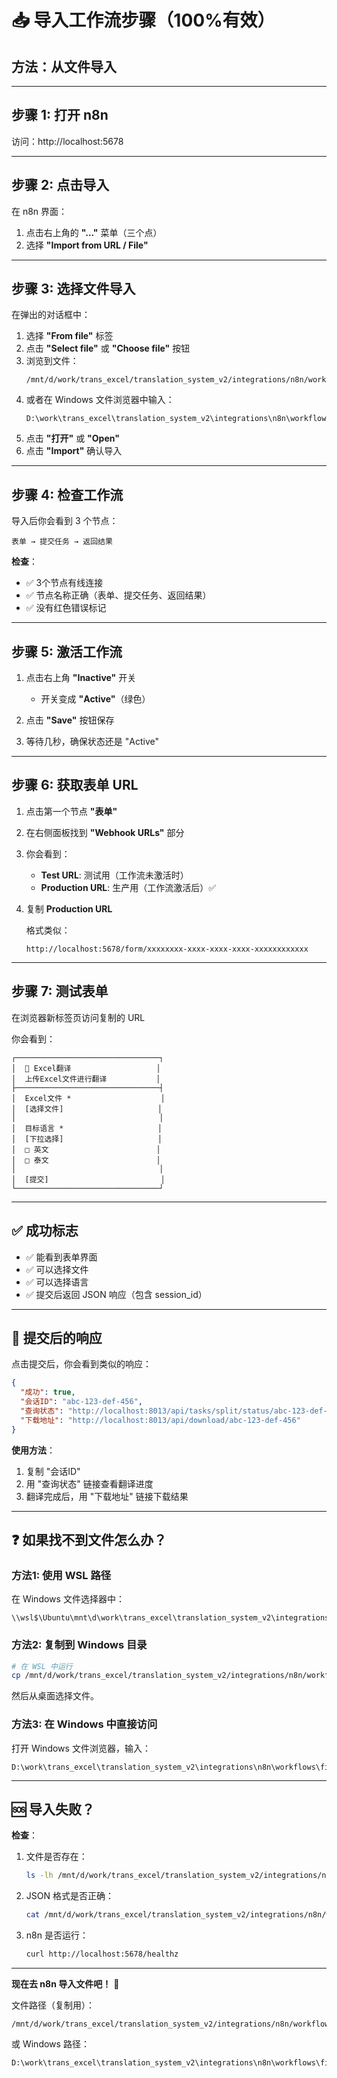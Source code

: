 # 📥 导入工作流步骤（100%有效）

## 方法：从文件导入

---

## 步骤 1: 打开 n8n

访问：http://localhost:5678

---

## 步骤 2: 点击导入

在 n8n 界面：

1. 点击右上角的 **"..."** 菜单（三个点）
2. 选择 **"Import from URL / File"**

---

## 步骤 3: 选择文件导入

在弹出的对话框中：

1. 选择 **"From file"** 标签
2. 点击 **"Select file"** 或 **"Choose file"** 按钮
3. 浏览到文件：
   ```
   /mnt/d/work/trans_excel/translation_system_v2/integrations/n8n/workflows/final_working_workflow.json
   ```
4. 或者在 Windows 文件浏览器中输入：
   ```
   D:\work\trans_excel\translation_system_v2\integrations\n8n\workflows\final_working_workflow.json
   ```
5. 点击 **"打开"** 或 **"Open"**
6. 点击 **"Import"** 确认导入

---

## 步骤 4: 检查工作流

导入后你会看到 3 个节点：

```
表单 → 提交任务 → 返回结果
```

**检查**：
- ✅ 3个节点有线连接
- ✅ 节点名称正确（表单、提交任务、返回结果）
- ✅ 没有红色错误标记

---

## 步骤 5: 激活工作流

1. 点击右上角 **"Inactive"** 开关
   - 开关变成 **"Active"**（绿色）

2. 点击 **"Save"** 按钮保存

3. 等待几秒，确保状态还是 "Active"

---

## 步骤 6: 获取表单 URL

1. 点击第一个节点 **"表单"**

2. 在右侧面板找到 **"Webhook URLs"** 部分

3. 你会看到：
   - **Test URL**: 测试用（工作流未激活时）
   - **Production URL**: 生产用（工作流激活后）✅

4. 复制 **Production URL**

   格式类似：
   ```
   http://localhost:5678/form/xxxxxxxx-xxxx-xxxx-xxxx-xxxxxxxxxxxx
   ```

---

## 步骤 7: 测试表单

在浏览器新标签页访问复制的 URL

你会看到：

```
┌────────────────────────────────┐
│  📄 Excel翻译                   │
│  上传Excel文件进行翻译           │
├────────────────────────────────┤
│  Excel文件 *                    │
│  [选择文件]                     │
│                                │
│  目标语言 *                     │
│  [下拉选择]                     │
│  □ 英文                        │
│  □ 泰文                        │
│                                │
│  [提交]                         │
└────────────────────────────────┘
```

---

## ✅ 成功标志

- ✅ 能看到表单界面
- ✅ 可以选择文件
- ✅ 可以选择语言
- ✅ 提交后返回 JSON 响应（包含 session_id）

---

## 🎯 提交后的响应

点击提交后，你会看到类似的响应：

```json
{
  "成功": true,
  "会话ID": "abc-123-def-456",
  "查询状态": "http://localhost:8013/api/tasks/split/status/abc-123-def-456",
  "下载地址": "http://localhost:8013/api/download/abc-123-def-456"
}
```

**使用方法**：
1. 复制 "会话ID"
2. 用 "查询状态" 链接查看翻译进度
3. 翻译完成后，用 "下载地址" 链接下载结果

---

## ❓ 如果找不到文件怎么办？

### 方法1: 使用 WSL 路径

在 Windows 文件选择器中：
```
\\wsl$\Ubuntu\mnt\d\work\trans_excel\translation_system_v2\integrations\n8n\workflows\final_working_workflow.json
```

### 方法2: 复制到 Windows 目录

```bash
# 在 WSL 中运行
cp /mnt/d/work/trans_excel/translation_system_v2/integrations/n8n/workflows/final_working_workflow.json /mnt/c/Users/你的用户名/Desktop/workflow.json
```

然后从桌面选择文件。

### 方法3: 在 Windows 中直接访问

打开 Windows 文件浏览器，输入：
```
D:\work\trans_excel\translation_system_v2\integrations\n8n\workflows\final_working_workflow.json
```

---

## 🆘 导入失败？

**检查**：
1. 文件是否存在：
   ```bash
   ls -lh /mnt/d/work/trans_excel/translation_system_v2/integrations/n8n/workflows/final_working_workflow.json
   ```

2. JSON 格式是否正确：
   ```bash
   cat /mnt/d/work/trans_excel/translation_system_v2/integrations/n8n/workflows/final_working_workflow.json | python3 -m json.tool
   ```

3. n8n 是否运行：
   ```bash
   curl http://localhost:5678/healthz
   ```

---

**现在去 n8n 导入文件吧！** 🚀

文件路径（复制用）：
```
/mnt/d/work/trans_excel/translation_system_v2/integrations/n8n/workflows/final_working_workflow.json
```

或 Windows 路径：
```
D:\work\trans_excel\translation_system_v2\integrations\n8n\workflows\final_working_workflow.json
```
